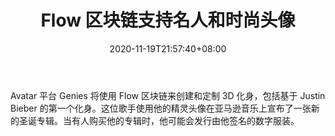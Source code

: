 ﻿---
title: "Flow 区块链支持名人和时尚头像"
date: 2020-11-19T21:57:40+08:00
lastmod: 2020-11-19T16:45:40+08:00
draft: false
authors: ["Imogen"]
description: "Avatar 平台 Genies 将使用 Flow 区块链来创建和定制 3D 化身，包括基于 Justin Bieber 的第一个化身。这位歌手使用他的精灵头像在亚马逊音乐上宣布了一张新的圣诞专辑。当有人购买他的专辑时，他可能会发行由他签名的数字服装。"
featuredImage: "flow-blockchain-supports-celebrity-and-fashion-avatars.png"
tags: ["Virtual World","虚拟世界","Play to Earn"]
categories: ["news"]
news: ["虚拟世界"]
weight: 
lightgallery: true
pinned: false
recommend: false
recommend1: false
---

Avatar 平台 Genies 将使用 Flow 区块链来创建和定制 3D 化身，包括基于 Justin Bieber 的第一个化身。这位歌手使用他的精灵头像在亚马逊音乐上宣布了一张新的圣诞专辑。当有人购买他的专辑时，他可能会发行由他签名的数字服装。

<!--more-->

